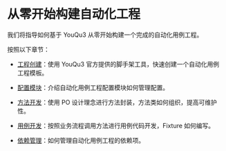 # 从零开始构建自动化工程

我们将指导如何基于 YouQu3 从零开始构建一个完成的自动化用例工程。

按照以下章节：

- [工程创建](./工程创建.md)：使用 YouQu3 官方提供的脚手架工具，快速创建一个自动化用例工程模板。

- [配置模块](./配置模块.md)：介绍自动化用例工程配置模块如何管理配置。

- [方法开发](./方法开发.md)：使用 PO 设计理念进行方法封装，方法类如何组织，提高可维护性。

- [用例开发](./用例开发.md)：按照业务流程调用方法进行用例代码开发，Fixture 如何编写。

- [依赖管理](./依赖管理.md)：如何管理自动化用例工程的依赖项。
